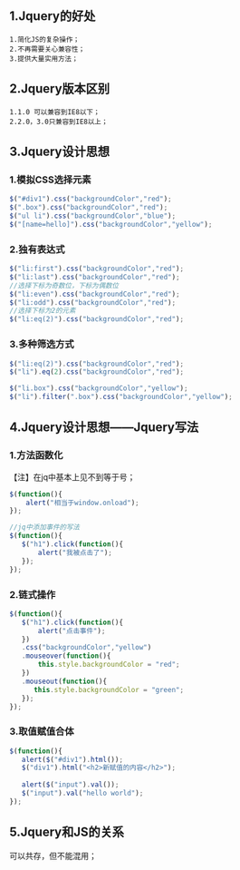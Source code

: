 ## 1.Jquery的好处
	1.简化JS的复杂操作；
	2.不再需要关心兼容性；
	3.提供大量实用方法；
## 2.Jquery版本区别
	1.1.0 可以兼容到IE8以下；
	2.2.0，3.0只兼容到IE8以上；
## 3.Jquery设计思想
### 1.模拟CSS选择元素
```javascript
$("#div1").css("backgroundColor","red");
$(".box").css("backgroundColor","red");
$("ul li").css("backgroundColor","blue");
$("[name=hello]").css("backgroundColor","yellow");
```
### 2.独有表达式
```javascript
$("li:first").css("backgroundColor","red");
$("li:last").css("backgroundColor","red");
//选择下标为奇数位，下标为偶数位
$("li:even").css("backgroundColor","red");
$("li:odd").css("backgroundColor","red");
//选择下标为2的元素
$("li:eq(2)").css("backgroundColor","red");
```
### 3.多种筛选方式
```javascript
$("li:eq(2)").css("backgroundColor","red");
$("li").eq(2).css("backgroundColor","red");

$("li.box").css("backgroundColor","yellow");
$("li").filter(".box").css("backgroundColor","yellow");
```
## 4.Jquery设计思想——Jquery写法
### 1.方法函数化
【注】在jq中基本上见不到等于号；
```javascript
$(function(){
    alert("相当于window.onload");
});

//jq中添加事件的写法
$(function(){
   $("h1").click(function(){
       alert("我被点击了");
   }); 
});
```
### 2.链式操作
```javascript
$(function(){
   $("h1").click(function(){
       alert("点击事件");
   }) 
   .css("backgroundColor","yellow")
   .mouseover(function(){
       this.style.backgroundColor = "red";
   })
   .mouseout(function(){
      this.style.backgroundColor = "green"; 
   });
});
```
### 3.取值赋值合体
```javascript
$(function(){
   alert($("#div1").html());
   $("div1").html("<h2>新赋值的内容</h2>");
   
   alert($("input").val());
   $("input").val("hello world");
});
```
## 5.Jquery和JS的关系
   可以共存，但不能混用；